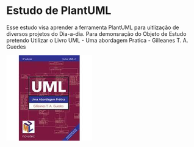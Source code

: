 # Estudo de PlantUML

Esse estudo visa aprender a ferramenta PlantUML para uitlização de diversos projetos do Dia-a-dia. Para demonsração do Objeto de Estudo pretendo Utilizar o Livro UML - Uma abordagem Pratica - Gilleanes T. A. Guedes


![alt text](images/images.jfif "Logo Title Text 1")

